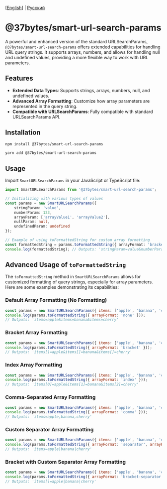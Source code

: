 [[English](./README.md)] | [Русский](./README_RU.md)

# @37bytes/smart-url-search-params

A powerful and enhanced version of the standard URLSearchParams, `@37bytes/smart-url-search-params` offers extended capabilities for handling URL query strings. It supports arrays, numbers, and allows for handling null and undefined values, providing a more flexible way to work with URL parameters.

## Features

- **Extended Data Types**: Supports strings, arrays, numbers, null, and undefined values.
- **Advanced Array Formatting**: Customize how array parameters are represented in the query string.
- **Compatible with URLSearchParams**: Fully compatible with standard URLSearchParams API.

## Installation

```bash
npm install @37bytes/smart-url-search-params
```

```bash
yarn add @37bytes/smart-url-search-params
```

## Usage

Import `SmartURLSearchParams` in your JavaScript or TypeScript file:

```typescript
import SmartURLSearchParams from '@37bytes/smart-url-search-params';

// Initializing with various types of values
const params = new SmartURLSearchParams({
    stringParam: 'value',
    numberParam: 123,
    arrayParam: ['arrayValue1', 'arrayValue2'],
    nullParam: null,
    undefinedParam: undefined
});

// Example of using toFormattedString for custom array formatting
const formattedString = params.toFormattedString({ arrayFormat: 'bracket' });
console.log(formattedString); // Outputs: 'stringParam=value&numberParam=123&arrayParam[]=arrayValue1&arrayParam[]=arrayValue2'
```
## Advanced Usage of `toFormattedString`

The `toFormattedString` method in `SmartURLSearchParams` allows for customized formatting of query strings, especially for array parameters. Here are some examples demonstrating its capabilities:

### Default Array Formatting (No Formatting)

```javascript
const params = new SmartURLSearchParams({ items: ['apple', 'banana', 'cherry'] });
console.log(params.toFormattedString({ arrayFormat: 'none' }));
// Outputs: 'items=apple&items=banana&items=cherry'
```

### Bracket Array Formatting

```javascript
const params = new SmartURLSearchParams({ items: ['apple', 'banana', 'cherry'] });
console.log(params.toFormattedString({ arrayFormat: 'bracket' }));
// Outputs: 'items[]=apple&items[]=banana&items[]=cherry'
```

### Index Array Formatting

```javascript
const params = new SmartURLSearchParams({ items: ['apple', 'banana', 'cherry'] });
console.log(params.toFormattedString({ arrayFormat: 'index' }));
// Outputs: 'items[0]=apple&items[1]=banana&items[2]=cherry'
```

### Comma-Separated Array Formatting

```javascript
const params = new SmartURLSearchParams({ items: ['apple', 'banana', 'cherry'] });
console.log(params.toFormattedString({ arrayFormat: 'comma' }));
// Outputs: 'items=apple,banana,cherry'
```

### Custom Separator Array Formatting

```javascript
const params = new SmartURLSearchParams({ items: ['apple', 'banana', 'cherry'] });
console.log(params.toFormattedString({ arrayFormat: 'separator', arrayFormatSeparator: '|' }));
// Outputs: 'items=apple|banana|cherry'
```

### Bracket with Custom Separator Array Formatting

```javascript
const params = new SmartURLSearchParams({ items: ['apple', 'banana', 'cherry'] });
console.log(params.toFormattedString({ arrayFormat: 'bracket-separator', arrayFormatSeparator: '|' }));
// Outputs: 'items[]=apple|banana|cherry'
```
